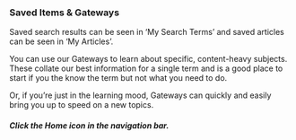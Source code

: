 ### Saved Items & Gateways

Saved search results can be seen in  ‘My Search Terms’ and saved articles can be seen in ‘My Articles’.

You can use our Gateways to learn about specific, content-heavy subjects. These collate our best information for a single term and is a good place to start if you the know the term but not what you need to do. 

Or, if you’re just in the learning mood, Gateways can quickly and easily bring you up to speed on a new topics.

##### Click the Home icon in the navigation bar.
